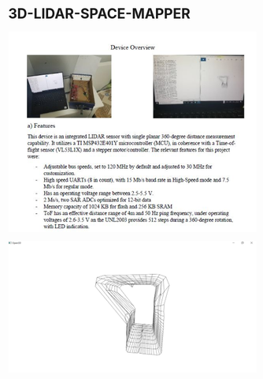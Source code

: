 # 3D-LIDAR-SPACE-MAPPER
![Alt text](https://github.com/abhayraina/3D-LIDAR-SPACE-MAPPER/blob/main/img1.JPG "Optional Title")

![Alt text](https://github.com/abhayraina/3D-LIDAR-SPACE-MAPPER/blob/main/modeled_demograph_400254138.PNG "Optional Title")
